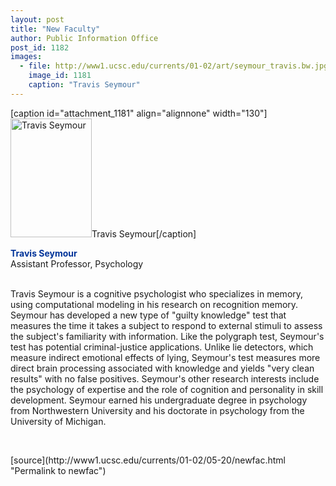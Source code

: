 ```yaml
---
layout: post
title: "New Faculty"
author: Public Information Office
post_id: 1182
images:
  - file: http://www1.ucsc.edu/currents/01-02/art/seymour_travis.bw.jpg
    image_id: 1181
    caption: "Travis Seymour"
---
```


[caption id="attachment_1181" align="alignnone" width="130"]<a href="http://localhost/mysite/wp-content/uploads/2002/05/seymour_travis.bw.jpg"><img class="size-full wp-image-1181" src="http://localhost/mysite/wp-content/uploads/2002/05/seymour_travis.bw.jpg" alt="Travis Seymour" width="130" height="190" /></a>Travis Seymour[/caption]
<p>
  <font color="#003399"><b>Travis Seymour<br></b></font>Assistant Professor, Psychology<br>
  <br>
</p>Travis Seymour is a cognitive psychologist who specializes in memory, using computational modeling in his research on recognition memory. Seymour has developed a new type of "guilty knowledge" test that measures the time it takes a subject to respond to external stimuli to assess the subject's familiarity with information. Like the polygraph test, Seymour's test has potential criminal-justice applications. Unlike lie detectors, which measure indirect emotional effects of lying, Seymour's test measures more direct brain processing associated with knowledge and yields "very clean results" with no false positives. Seymour's other research interests include the psychology of expertise and the role of cognition and personality in skill development. Seymour earned his undergraduate degree in psychology from Northwestern University and his doctorate in psychology from the University of Michigan.
<p>

  <br>
  </p>
[source](http://www1.ucsc.edu/currents/01-02/05-20/newfac.html "Permalink to newfac")
